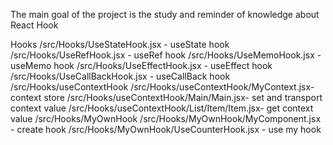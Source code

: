 The main goal of the project is the study and reminder of knowledge about React Hook

Hooks
/src/Hooks/UseStateHook.jsx - useState hook
/src/Hooks/UseRefHook.jsx - useRef hook
/src/Hooks/UseMemoHook.jsx - useMemo hook
/src/Hooks/UseEffectHook.jsx - useEffect hook
/src/Hooks/UseCallBackHook.jsx - useCallBack hook
/src/Hooks/useContextHook
  /src/Hooks/useContextHook/MyContext.jsx- context store
    /src/Hooks/useContextHook/Main/Main.jsx- set and transport  context value
    /src/Hooks/useContextHook/List/Item/Item.jsx- get context value
/src/Hooks/MyOwnHook
  /src/Hooks/MyOwnHook/MyComponent.jsx - create hook
  /src/Hooks/MyOwnHook/UseCounterHook.jsx - use my  hook










